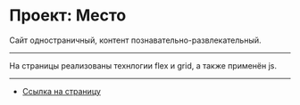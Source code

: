 # Проект: Место

Сайт одностраничный, контент познавательно-развлекательный.

-------------------------------------------------------------------------

На страницы реализованы технлогии flex и grid, а также применён js.

----------------------------------------------------------------------------------

* [Ссылка на страницу](https://yakovlevusinsk.github.io/mesto/)
